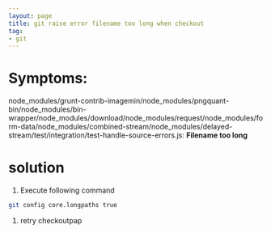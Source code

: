 ```yaml
---
layout: page
title: git raise error filename too long when checkout
tag:
- git
---
```


# Symptoms:

node_modules/grunt-contrib-imagemin/node_modules/pngquant-bin/node_modules/bin-wrapper/node_modules/download/node_modules/request/node_modules/form-data/node_modules/combined-stream/node_modules/delayed-stream/test/integration/test-handle-source-errors.js: **Filename too long**


# solution

1. Execute following command
```sh
git config core.longpaths true
```
1. retry checkoutpap